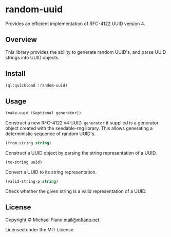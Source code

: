 # random-uuid

Provides an efficient implementation of RFC-4122 UUID version 4.

## Overview

This library provides the ability to generate random UUID's, and parse UUID strings into UUID
objects.

## Install

```lisp
(ql:quickload :random-uuid)
```

## Usage

```lisp
(make-uuid (&optional generator))
```
Construct a new RFC-4122 v4 UUID. `generator` if supplied is a generator object created with the
seedable-rng library. This allows generating a deterministic sequence of random UUID's.

```lisp
(from-string string)
```
Construct a UUID object by parsing the string representation of a UUID.

```lisp
(to-string uuid)
```
Convert a UUID to its string representation.

```lisp
(valid-string-p string)
```
Check whether the given string is a valid representation of a UUID.

## License

Copyright © Michael Fiano <mail@mfiano.net>.

Licensed under the MIT License.
